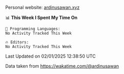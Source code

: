 Personal website: [ardinusawan.xyz](https://ardinusawan.xyz)

<!--START_SECTION:waka-->
📊 **This Week I Spent My Time On** 

```text
💬 Programming Languages: 
No Activity Tracked This Week

🔥 Editors: 
No Activity Tracked This Week
```


 Last Updated on 02/01/2025 12:38:50 UTC
<!--END_SECTION:waka-->
Data taken from https://wakatime.com/@ardinusawan
